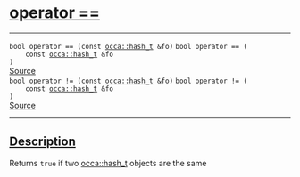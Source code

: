 
<h1 id="operator ==">
 <a href="#/api/hash_t/operator_equals" class="anchor">
   <span>operator ==</span>
  </a>
</h1>

<div class="signature">

<hr>

  <div class="definition-container">
    <div class="definition">
      <code class="desktop-only"><span class="token keyword">bool</span> operator == (<span class="token keyword">const</span> <a href="#/api/hash_t/">occa::hash_t</a> &fo)</code>
      <code class="mobile-only"><span class="token keyword">bool</span> operator == (
    <span class="token keyword">const</span> <a href="#/api/hash_t/">occa::hash_t</a> &fo
)</code>
      <div class="flex-spacing"></div>
      <a href="https://github.com/libocca/occa/blob/58bd0f1e/include/occa/utils/hash.hpp#L68" target="_blank">Source</a>
    </div>
    
  </div>

  <div class="definition-container">
    <div class="definition">
      <code class="desktop-only"><span class="token keyword">bool</span> operator != (<span class="token keyword">const</span> <a href="#/api/hash_t/">occa::hash_t</a> &fo)</code>
      <code class="mobile-only"><span class="token keyword">bool</span> operator != (
    <span class="token keyword">const</span> <a href="#/api/hash_t/">occa::hash_t</a> &fo
)</code>
      <div class="flex-spacing"></div>
      <a href="https://github.com/libocca/occa/blob/58bd0f1e/include/occa/utils/hash.hpp#L78" target="_blank">Source</a>
    </div>
    
  </div>

  <hr>
</div>


<h2 id="description">
 <a href="#/api/hash_t/operator_equals?id=description" class="anchor">
   <span>Description</span>
  </a>
</h2>

Returns `true` if two [occa::hash_t](/api/hash_t/) objects are the same
